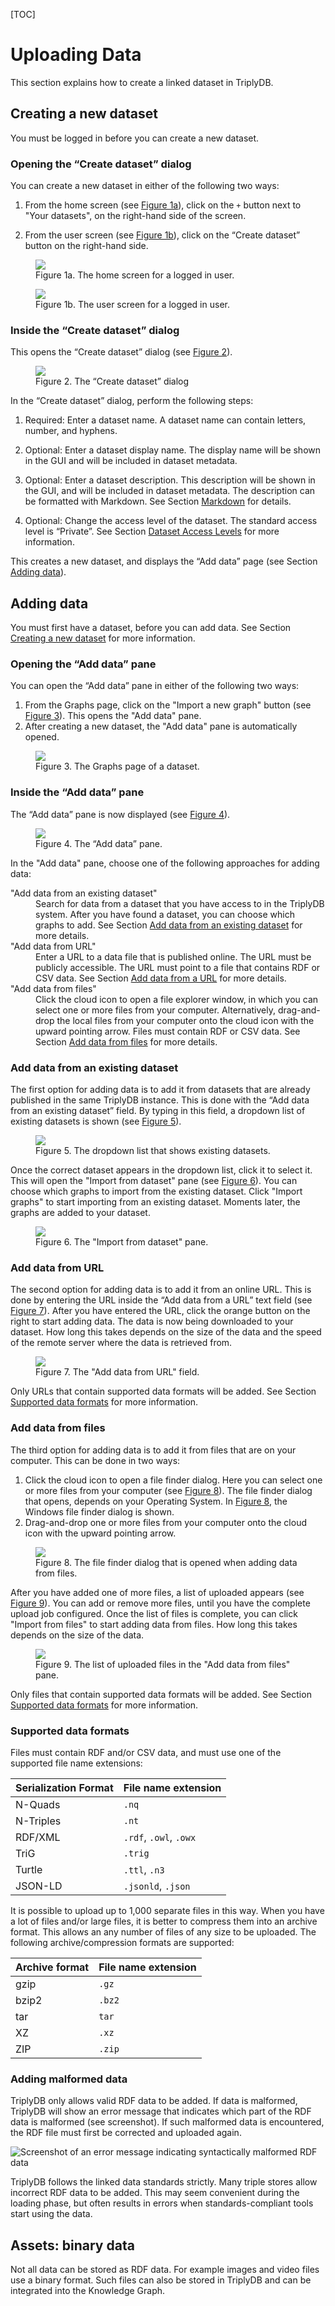 [TOC]

# Uploading Data

This section explains how to create a linked dataset in TriplyDB.



## Creating a new dataset

You must be logged in before you can create a new dataset.
<!-- TODO: See page [logging in](../logging-in/index.md) for more information. -->

### Opening the “Create dataset” dialog

You can create a new dataset in either of the following two ways:

1. From the home screen (see [Figure 1a](#home-screen-logged-in)), click on the `+` button next to "Your datasets", on the right-hand side of the screen.

2. From the user screen (see [Figure 1b](#user-screen-logged-in)), click on the “Create dataset” button on the right-hand side.

<figure id="home-screen-logged-in">
  <img src="../../assets/home-screen-logged-in.png">
  <figcaption>Figure 1a. The home screen for a logged in user.</figcaption>
</figure>

<figure id="user-screen-logged-in">
  <img src="../../assets/user-screen-logged-in.png">
  <figcaption>Figure 1b. The user screen for a logged in user.</figcaption>
</figure>

### Inside the “Create dataset” dialog

This opens the “Create dataset” dialog (see [Figure 2](#add-dataset-dialog)).

<figure id="add-dataset-dialog">
  <img src="../../assets/add-dataset-dialog.png">
  <figcaption>Figure 2. The “Create dataset” dialog</figcaption>
</figure>

In the “Create dataset” dialog, perform the following steps:

1. Required: Enter a dataset name. A dataset name can contain letters, number, and hyphens.

2. Optional: Enter a dataset display name. The display name will be shown in the GUI and will be included in dataset metadata.

3. Optional: Enter a dataset description. This description will be shown in the GUI, and will be included in dataset metadata. The description can be formatted with Markdown. See Section [Markdown](../reference/index.md#markdown-support) for details.

4. Optional: Change the access level of the dataset. The standard access level is “Private”. See Section [Dataset Access Levels](../reference/index.md#access-levels) for more information.

This creates a new dataset, and displays the “Add data” page (see Section [Adding data](#adding-data)).

<!-- move
When datasets are Public (see [Access Levels](../reference/index.md#access-levels)), they automatically expose metadata and are automatically crawled and indexed by popular search engines (see [Metadata](../publishing-data/index.md#entering-metadata)).
-->



## Adding data

You must first have a dataset, before you can add data. See Section [Creating a new dataset](#creating-a-new-dataset) for more information.

### Opening the “Add data” pane

You can open the “Add data” pane in either of the following two ways:

<!-- TODO: (see Section [Graphs page](#graphs-page)) -->
1. From the Graphs page, click on the "Import a new graph" button (see [Figure 3](#graphs-page)). This opens the "Add data" pane.
2. After creating a new dataset, the "Add data" pane is automatically opened.

<figure id="graphs-page">
  <img src="../../assets/graphs-page.png">
  <figcaption>Figure 3. The Graphs page of a dataset.</figcaption>
</figure>

### Inside the “Add data” pane

The “Add data” pane is now displayed (see [Figure 4](#add-data-pane)).

<figure id="add-data-pane">
  <img src="../../assets/add-data-pane.png">
  <figcaption>Figure 4. The “Add data” pane.</figcaption>
</figure>

In the "Add data" pane, choose one of the following approaches for adding data:

<dl>
  <dt>"Add data from an existing dataset"</dt>
  <dd>Search for data from a dataset that you have access to in the TriplyDB system. After you have found a dataset, you can choose which graphs to add. See Section <a href="#add-data-from-an-existing-dataset">Add data from an existing dataset</a> for more details.</dd>
  <dt>"Add data from URL"</dt>
  <dd>Enter a URL to a data file that is published online. The URL must be publicly accessible. The URL must point to a file that contains RDF or CSV data. See Section <a href="#add-data-from-url">Add data from a URL</a> for more details.</dd>
  <dt>"Add data from files"</dt>
  <dd>Click the cloud icon to open a file explorer window, in which you can select one or more files from your computer. Alternatively, drag-and-drop the local files from your computer onto the cloud icon with the upward pointing arrow. Files must contain RDF or CSV data. See Section <a href="#add-data-from-files">Add data from files</a> for more details.</dd>
</dl>

### Add data from an existing dataset

The first option for adding data is to add it from datasets that are already published in the same TriplyDB instance. This is done with the “Add data from an existing dataset” field. By typing in this field, a dropdown list of existing datasets is shown (see [Figure 5](#add-data-from-an-existing-dataset-field)).

<figure id="add-data-from-an-existing-dataset-field">
  <img src="../../assets/add-data-from-an-existing-dataset-field.png">
  <figcaption>Figure 5. The dropdown list that shows existing datasets.</figcaption>
</figure>

Once the correct dataset appears in the dropdown list, click it to select it. This will open the "Import from dataset" pane (see [Figure 6](#add-data-from-an-existing-dataset-choose-graphs)). You can choose which graphs to import from the existing dataset. Click "Import graphs" to start importing from an existing dataset. Moments later, the graphs are added to your dataset.

<figure id="add-data-from-an-existing-dataset-choose-graphs">
  <img src="../../assets/add-data-from-an-existing-dataset-choose-graphs.png">
  <figcaption>Figure 6. The "Import from dataset" pane.</figcaption>
</figure>

### Add data from URL

The second option for adding data is to add it from an online URL. This is done by entering the URL inside the “Add data from a URL” text field (see [Figure 7](#add-data-from-a-url-field)). After you have entered the URL, click the orange button on the right to start adding data. The data is now being downloaded to your dataset. How long this takes depends on the size of the data and the speed of the remote server where the data is retrieved from.

<figure id="add-data-from-a-url-field">
  <img src="../../assets/add-data-from-a-url-field.png">
  <figcaption>Figure 7. The "Add data from URL" field.</figcaption>
</figure>

Only URLs that contain supported data formats will be added. See Section [Supported data formats](#supported-data-formats) for more information.

### Add data from files

The third option for adding data is to add it from files that are on your computer. This can be done in two ways:

1. Click the cloud icon to open a file finder dialog. Here you can select one or more files from your computer (see [Figure 8](#add-data-from-files-dialog)). The file finder dialog that opens, depends on your Operating System. In [Figure 8](#add-data-from-files-dialog), the Windows file finder dialog is shown.
2. Drag-and-drop one or more files from your computer onto the cloud icon with the upward pointing arrow.

<figure id="add-data-from-files-dialog">
  <img src="../../assets/add-data-from-files-dialog.png">
  <figcaption>Figure 8. The file finder dialog that is opened when adding data from files.</figcaption>
</figure>

After you have added one of more files, a list of uploaded appears (see [Figure 9](#add-data-from-files-job)). You can add or remove more files, until you have the complete upload job configured. Once the list of files is complete, you can click "Import from files" to start adding data from files. How long this takes depends on the size of the data.

<figure id="add-data-from-files-job">
  <img src="../../assets/add-data-from-files-job.png">
  <figcaption>Figure 9. The list of uploaded files in the "Add data from files" pane.</figcaption>
</figure>

Only files that contain supported data formats will be added. See Section [Supported data formats](#supported-data-formats) for more information.

### Supported data formats

Files must contain RDF and/or CSV data, and must use one of the supported file name extensions:

| **Serialization Format** | **File name extension** |
| ------------------------ | ----------------------- |
| N-Quads                  | `.nq`                   |
| N-Triples                | `.nt`                   |
| RDF/XML                  | `.rdf`, `.owl`, `.owx`  |
| TriG                     | `.trig`                 |
| Turtle                   | `.ttl`, `.n3`           |
| JSON-LD                  | `.jsonld`, `.json`      |

It is possible to upload up to 1,000 separate files in this way. When you have a lot of files and/or large files, it is better to compress them into an archive format. This allows an any number of files of any size to be uploaded. The following archive/compression formats are supported:

| **Archive format** | **File name extension** |
| ------------------ | ----------------------- |
| gzip               | `.gz`                   |
| bzip2              | `.bz2`                  |
| tar                | `tar`                   |
| XZ                 | `.xz`                   |
| ZIP                | `.zip`                  |

### Adding malformed data

TriplyDB only allows valid RDF data to be added. If data is malformed, TriplyDB will show an error message that indicates which part of the RDF data is malformed (see screenshot). If such malformed data is encountered, the RDF file must first be corrected and uploaded again.

![Screenshot of an error message indicating syntactically malformed RDF data](../../assets/upload-error.png)

TriplyDB follows the linked data standards strictly. Many triple stores allow incorrect RDF data to be added. This may seem convenient during the loading phase, but often results in errors when standards-compliant tools start using the data.

## Assets: binary data

Not all data can be stored as RDF data. For example images and video files use a binary format. Such files can also be stored in TriplyDB and can be integrated into the Knowledge Graph.
